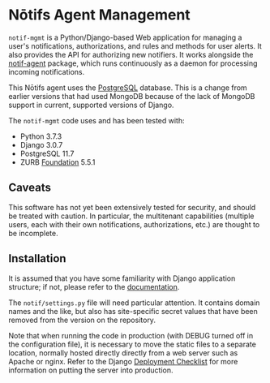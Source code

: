 # N&#x014d;tifs Agent Management

`notif-mgmt` is a Python/Django-based Web application for managing a
user's notifications, authorizations, and rules and methods for user
alerts. It also provides the API for authorizing new notifiers. It
works alongside the
[notif-agent](https://github.com/jimfenton/notif-agent) package, which
runs continuously as a daemon for processing incoming notifications.

This N&#x014d;tifs agent uses the [PostgreSQL](https://www.postgresql.org/)
database. This is a change from earlier versions that had used MongoDB because of the lack of MongoDB support in current, supported versions of Django.

The `notif-mgmt` code uses and has been tested with:

* Python 3.7.3
* Django 3.0.7
* PostgreSQL 11.7
* ZURB [Foundation](https://get.foundation/) 5.5.1

## Caveats

This software has not yet been extensively tested for security, and
should be treated with caution. In particular, the multitenant
capabilities (multiple users, each with their own notifications,
authorizations, etc.) are thought to be incomplete.

## Installation

It is assumed that you have some familiarity with Django application
structure; if not, please refer to the
[documentation](https://docs.djangoproject.com/en/3.0/).

The `notif/settings.py` file will need particular attention. It contains
domain names and the like, but also has site-specific secret values
that have been removed from the version on the repository.

Note that when running the code in production (with DEBUG turned off
in the configuration file), it is necessary to move the static files
to a separate location, normally hosted directly directly from a web
server such as Apache or nginx. Refer to the Django
[Deployment Checklist](https://docs.djangoproject.com/en/3.0/howto/deployment/checklist/)
for more information on putting the server into production.




